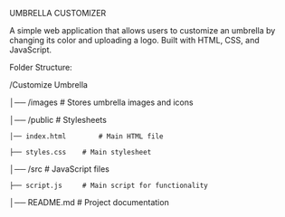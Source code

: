 UMBRELLA CUSTOMIZER

A simple web application that allows users to customize an umbrella by changing its color and uploading a logo. Built with HTML, CSS, and JavaScript.

Folder Structure:

/Customize Umbrella

│── /images           # Stores umbrella images and icons

│── /public              # Stylesheets

    │── index.html        # Main HTML file
    
    ├── styles.css    # Main stylesheet
    
│── /src               # JavaScript files

    ├── script.js     # Main script for functionality  
    
│── README.md         # Project documentation
